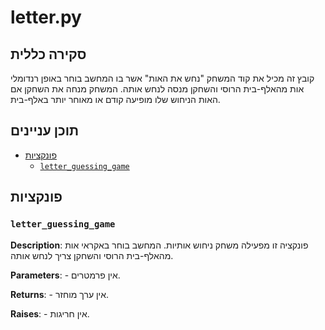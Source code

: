 # letter.py

## סקירה כללית

קובץ זה מכיל את קוד המשחק "נחש את האות" אשר בו המחשב בוחר באופן רנדומלי אות מהאלף-בית הרוסי והשחקן מנסה לנחש אותה. המשחק מנחה את השחקן אם האות הניחוש שלו מופיעה קודם או מאוחר יותר באלף-בית.

## תוכן עניינים

- [פונקציות](#פונקציות)
    - [`letter_guessing_game`](#letter_guessing_game)

## פונקציות

### `letter_guessing_game`

**Description**: פונקציה זו מפעילה משחק ניחוש אותיות. המחשב בוחר באקראי אות מהאלף-בית הרוסי והשחקן צריך לנחש אותה.
  
**Parameters**:
    - אין פרמטרים.

**Returns**:
    - אין ערך מוחזר.

**Raises**:
    - אין חריגות.